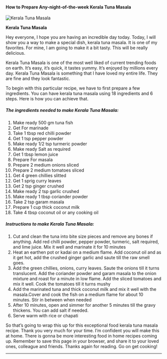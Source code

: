             

#### How to Prepare Any-night-of-the-week Kerala Tuna Masala

![Kerala Tuna Masala](https://img-global.cpcdn.com/recipes/c59e928afa863d46/751x532cq70/kerala-tuna-masala-recipe-main-photo.jpg)

**Kerala Tuna Masala**

Hey everyone, I hope you are having an incredible day today. Today, I will show you a way to make a special dish, kerala tuna masala. It is one of my favorites. For mine, I am going to make it a bit tasty. This will be really delicious.

Kerala Tuna Masala is one of the most well liked of current trending foods on earth. It’s easy, it’s quick, it tastes yummy. It’s enjoyed by millions every day. Kerala Tuna Masala is something that I have loved my entire life. They are fine and they look fantastic.

To begin with this particular recipe, we have to first prepare a few ingredients. You can have kerala tuna masala using 18 ingredients and 6 steps. Here is how you can achieve that.

##### The ingredients needed to make Kerala Tuna Masala:

1.  Make ready 500 gm tuna fish
2.  Get For marinade
3.  Take 1 tbsp red chilli powder
4.  Get 1 tsp pepper powder
5.  Make ready 1/2 tsp turmeric powder
6.  Make ready Salt as required
7.  Get 1 tbsp lemon juice
8.  Prepare For masala
9.  Prepare 2 medium onions sliced
10.  Prepare 2 medium tomatoes sliced
11.  Get 4 green chillies slitted
12.  Get 1 sprig curry leaves
13.  Get 2 tsp ginger crushed
14.  Make ready 2 tsp garlic crushed
15.  Make ready 1 tbsp coriander powder
16.  Take 2 tsp garam masala
17.  Prepare 1 cup thick coconut milk
18.  Take 4 tbsp coconut oil or any cooking oil

##### Instructions to make Kerala Tuna Masala:

1.  Cut and clean the tuna into bite size pieces and remove any bones if anything. Add red chilli powder, pepper powder, turmeric, salt required, and lime juice. Mix it well and marinate it for 10 minutes
2.  Heat an earthen pot or kadai on a medium flame. Add coconut oil and as it get hot, add the crushed ginger garlic and saute till the raw smell goes.
3.  Add the green chillies, onions, curry leaves. Saute the onions till it turns translucent. Add the coriander powder and garam masala to the onion mixture and roast for a minute in low flame. Add the sliced tomatoes and mix it well. Cook the tomatoes till it turns mushy
4.  Add the marinated tuna and thick coconut milk and mix it well with the masala.Cover and cook the fish on a medium flame for about 10 minutes. Stir in between when needed
5.  After 10 minutes, open and simmer for another 5 minutes till the gravy thickens. You can add salt if needed.
6.  Serve warm with rice or chapati

So that’s going to wrap this up for this exceptional food kerala tuna masala recipe. Thank you very much for your time. I’m confident you will make this at home. There is gonna be more interesting food in home recipes coming up. Remember to save this page in your browser, and share it to your loved ones, colleague and friends. Thanks again for reading. Go on get cooking!

* * *